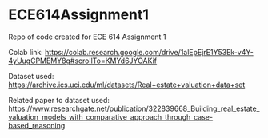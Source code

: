 # ECE614Assignment1
Repo of code created for ECE 614 Assignment 1

Colab link: https://colab.research.google.com/drive/1alEpEjrE1Y53Ek-v4Y-4yUugCPMEMY8g#scrollTo=KMYd6JYOAKif 

Dataset used: https://archive.ics.uci.edu/ml/datasets/Real+estate+valuation+data+set

Related paper to dataset used: https://www.researchgate.net/publication/322839668_Building_real_estate_valuation_models_with_comparative_approach_through_case-based_reasoning
